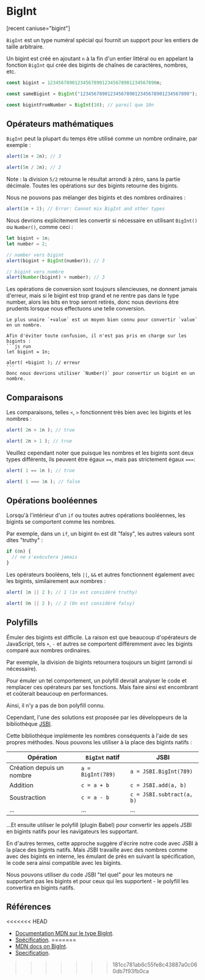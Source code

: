 # BigInt

[recent caniuse="bigint"]

`BigInt` est un type numéral spécial qui fournit un support pour les entiers de taille arbitraire.

Un bigint est créé en ajoutant `n` à la fin d'un entier littéral ou en appelant la fonction `BigInt` qui crée des bigints de chaînes de caractères, nombres, etc.

```js
const bigint = 1234567890123456789012345678901234567890n;

const sameBigint = BigInt("1234567890123456789012345678901234567890");

const bigintFromNumber = BigInt(10); // pareil que 10n
```

## Opérateurs mathématiques

`BigInt` peut la plupart du temps être utilisé comme un nombre ordinaire, par exemple :

```js run
alert(1n + 2n); // 3

alert(5n / 2n); // 2
```

Note : la division `5/2` retourne le résultat arrondi à zéro, sans la partie décimale. Toutes les opérations sur des bigints retourne des bigints.

Nous ne pouvons pas mélanger des bigints et des nombres ordinaires :

```js run
alert(1n + 2); // Error: Cannot mix BigInt and other types
```

Nous devrions explicitement les convertir si nécessaire en utilisant `BigInt()` ou `Number()`, comme ceci :

```js run
let bigint = 1n;
let number = 2;

// nomber vers bigint
alert(bigint + BigInt(number)); // 3

// bigint vers nombre
alert(Number(bigint) + number); // 3
```

Les opérations de conversion sont toujours silencieuses, ne donnent jamais d'erreur, mais si le bigint est trop grand et ne rentre pas dans le type number, alors les bits en trop seront retirés, donc nous devrions être prudents lorsque nous effectuons une telle conversion.

````smart header="Le plus unaire n'est pas supporté sur les bigints"
Le plus unaire `+value` est un moyen bien connu pour convertir `value` en un nombre.

Afin d'éviter toute confusion, il n'est pas pris en charge sur les bigints :
```js run
let bigint = 1n;

alert( +bigint ); // erreur
```
Donc nous devrions utiliser `Number()` pour convertir un bigint en un nombre.
````

## Comparaisons

Les comparaisons, telles `<`, `>` fonctionnent très bien avec les bigints et les nombres :

```js run
alert( 2n > 1n ); // true

alert( 2n > 1 ); // true
```

Veuillez cependant noter que puisque les nombres et les bigints sont deux types différents, ils peuvent être égaux `==`, mais pas strictement égaux `===`:

```js run
alert( 1 == 1n ); // true

alert( 1 === 1n ); // false
```

## Opérations booléennes

Lorsqu'à l'intérieur d'un `if` ou toutes autres opérations booléennes, les bigints se comportent comme les nombres.

Par exemple, dans un `if`, un bigint `0n` est dit "falsy", les autres valeurs sont dites "truthy" :

```js run
if (0n) {
  // ne s'exécutera jamais
}
```

Les opérateurs booléens, tels `||`, `&&` et autres fonctionnent également avec les bigints, similairement aux nombres :

```js run
alert( 1n || 2 ); // 1 (1n est considéré truthy)

alert( 0n || 2 ); // 2 (0n est considéré falsy)
```

## Polyfills

Émuler des bigints est difficile. La raison est que beaucoup d'opérateurs de JavaScript, tels `+`, `-` et autres se comportent différemment avec les bigints comparé aux nombres ordinaires.

Par exemple, la division de bigints retournera toujours un bigint (arrondi si nécessaire).

Pour émuler un tel comportement, un polyfill devrait analyser le code et remplacer ces opérateurs par ses fonctions. Mais faire ainsi est encombrant et coûterait beaucoup en performances.

Ainsi, il n'y a pas de bon polyfill connu.

Cependant, l'une des solutions est proposée par les développeurs de la bibliothèque [JSBI](https://github.com/GoogleChromeLabs/jsbi).

Cette bibliothèque implémente les nombres conséquents à l'aide de ses propres méthodes. Nous pouvons les utiliser à la place des bigints natifs :

| Opération | `BigInt` natif | JSBI |
|-----------|-----------------|------|
| Création depuis un nombre | `a = BigInt(789)` | `a = JSBI.BigInt(789)` |
| Addition | `c = a + b` | `c = JSBI.add(a, b)` |
| Soustraction	| `c = a - b` | `c = JSBI.subtract(a, b)` |
| ... | ... | ... |

...Et ensuite utiliser le polyfill (plugin Babel) pour convertir les appels JSBI en bigints natifs pour les navigateurs les supportant.

En d'autres termes, cette approche suggère d'écrire notre code avec JSBI à la place des bigints natifs. Mais JSBI travaille avec des nombres comme avec des bigints en interne, les émulant de près en suivant la spécification, le code sera ainsi compatible avec les bigints.

Nous pouvons utiliser du code JSBI "tel quel" pour les moteurs ne supportant pas les bigints et pour ceux qui les supportent - le polyfill les convertira en bigints natifs.

## Références

<<<<<<< HEAD
- [Documentation MDN sur le type BigInt](https://developer.mozilla.org/fr/docs/Web/JavaScript/Reference/Objets_globaux/BigInt).
- [Spécification](https://tc39.es/ecma262/#sec-bigint-objects).
=======
- [MDN docs on BigInt](mdn:/JavaScript/Reference/Global_Objects/BigInt).
- [Specification](https://tc39.es/ecma262/#sec-bigint-objects).
>>>>>>> 181cc781ab6c55fe8c43887a0c060db7f93fb0ca
